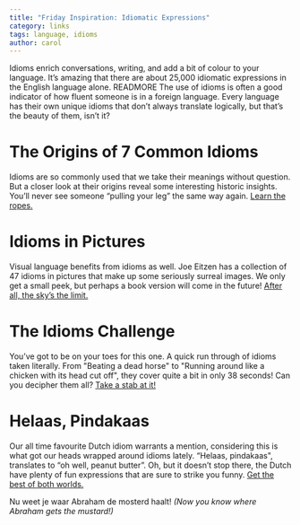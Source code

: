 ```yaml
---
title: "Friday Inspiration: Idiomatic Expressions"
category: links
tags: language, idioms
author: carol
---
```


Idioms enrich conversations, writing, and add a bit of colour to your language. It’s amazing that there are about 25,000 idiomatic expressions in the English language alone. READMORE The use of idioms is often a good indicator of how fluent someone is in a foreign language. Every language has their own unique idioms that don’t always translate logically, but that’s the beauty of them, isn’t it?

# The Origins of 7 Common Idioms
Idioms are so commonly used that we take their meanings without question. But a closer look at their origins reveal some interesting historic insights. You’ll never see someone “pulling your leg” the same way again. [Learn the ropes.](http://all-that-is-interesting.com/post/5692281236/interesting-origins-of-7-common-english-idioms)

# Idioms in Pictures
Visual language benefits from idioms as well. Joe Eitzen has a collection of 47 idioms in pictures that make up some seriously surreal images. We only get a small peek, but perhaps a book version will come in the future! [After all, the sky’s the limit.](https://www.behance.net/gallery/Idioms-in-pictures/5719523)

# The Idioms Challenge
You’ve got to be on your toes for this one. A quick run through of idioms taken literally. From "Beating a dead horse" to "Running around like a chicken with its head cut off", they cover quite a bit in only 38 seconds! Can you decipher them all? [Take a stab at it!](http://vimeo.com/71515335) 

# Helaas, Pindakaas
Our all time favourite Dutch idiom warrants a mention, considering this is what got our heads wrapped around idioms lately. “Helaas, pindakaas", translates to “oh well, peanut butter”. Oh, but it doesn’t stop there, the Dutch have plenty of fun expressions that are sure to strike you funny. [Get the best of both worlds.](http://stuffdutchpeoplelike.com/2012/10/24/dutch-expressions-idiom/)

Nu weet je waar Abraham de mosterd haalt! _(Now you know where Abraham gets the mustard!)_